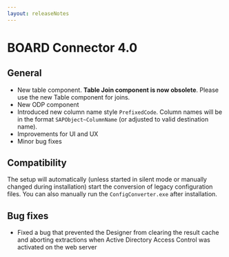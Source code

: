 ```yaml
---
layout: releaseNotes
---
```


# BOARD Connector 4.0

## General 
- New table component. **Table Join component is now obsolete**. Please use the new Table component for joins.
- New ODP component
- Introduced new column name style `PrefixedCode`. Column names will be in the format `SAPObject~ColumnName` (or adjusted to valid destination name).
- Improvements for UI and UX
- Minor bug fixes

## Compatibility
The setup will automatically (unless started in silent mode or manually changed during installation) start the conversion of legacy configuration files. You can also manually run the `ConfigConverter.exe` after installation.

## Bug fixes
- Fixed a bug that prevented the Designer from clearing the result cache and aborting extractions when Active Directory Access Control was activated on the web server